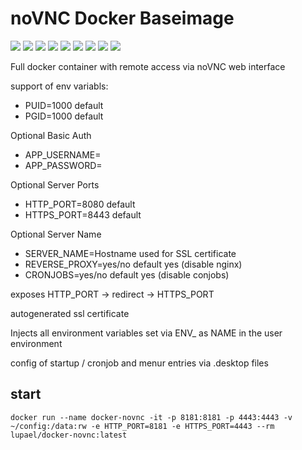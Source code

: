 # noVNC Docker Baseimage

[![](https://images.microbadger.com/badges/image/lupael/docker-novnc.svg)](http://microbadger.com/images/lupael/docker-novnc "Get your own image badge on microbadger.com") [![](https://img.shields.io/docker/cloud/automated/lupael/docker-novnc)](https://cloud.docker.com/repository/docker/lupael/docker-novnc) [![](https://images.microbadger.com/badges/version/lupael/docker-novnc.svg)](http://microbadger.com/images/lupael/docker-novnc "Get your own version badge on microbadger.com") [![](https://img.shields.io/docker/pulls/lupael/docker-novnc.svg)](https://cloud.docker.com/repository/docker/lupael/docker-novnc) [![](https://img.shields.io/docker/stars/lupael/docker-novnc.svg)](https://cloud.docker.com/repository/docker/lupael/docker-novnc) [![](https://img.shields.io/github/last-commit/lupael/docker-novnc.svg)](https://github.com/lupael/docker-novnc) [![](https://img.shields.io/maintenance/yes/2022.svg)](https://github.com/lupael/docker-novnc) [![](https://img.shields.io/github/issues-raw/lupael/docker-novnc.svg)](https://github.com/lupael/docker-novnc/issues) [![](https://img.shields.io/github/issues-pr-raw/lupael/docker-novnc.svg)](https://github.com/lupael/docker-novnc/pulls)

Full docker container with remote access via noVNC web interface

support of env variabls:
- PUID=1000 default
- PGID=1000 default

Optional Basic Auth
- APP_USERNAME=
- APP_PASSWORD=

Optional Server Ports
- HTTP_PORT=8080 default
- HTTPS_PORT=8443 default

Optional Server Name
- SERVER_NAME=Hostname used for SSL certificate
- REVERSE_PROXY=yes/no default yes (disable nginx)
- CRONJOBS=yes/no default yes (disable conjobs)

exposes HTTP_PORT -> redirect -> HTTPS_PORT

autogenerated ssl certificate

Injects all environment variables set via
ENV_<NAME> as NAME in the user environment

config of startup / cronjob and menur entries via <name>.desktop files

## start
```
docker run --name docker-novnc -it -p 8181:8181 -p 4443:4443 -v ~/config:/data:rw -e HTTP_PORT=8181 -e HTTPS_PORT=4443 --rm lupael/docker-novnc:latest
```
